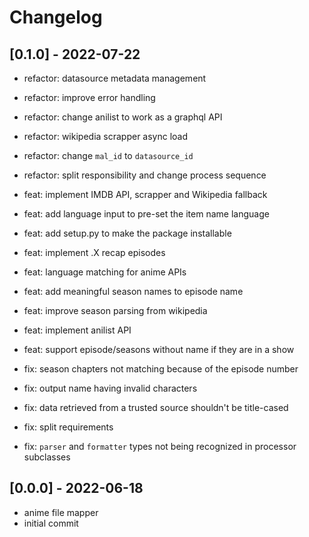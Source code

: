 # Changelog

## [0.1.0] - 2022-07-22
- refactor: datasource metadata management
- refactor: improve error handling
- refactor: change anilist to work as a graphql API
- refactor: wikipedia scrapper async load
- refactor: change `mal_id` to `datasource_id`
- refactor: split responsibility and change process sequence


- feat: implement IMDB API, scrapper and Wikipedia fallback
- feat: add language input to pre-set the item name language
- feat: add setup.py to make the package installable
- feat: implement .X recap episodes
- feat: language matching for anime APIs
- feat: add meaningful season names to episode name
- feat: improve season parsing from wikipedia
- feat: implement anilist API
- feat: support episode/seasons without name if they are in a show


- fix: season chapters not matching because of the episode number
- fix: output name having invalid characters
- fix: data retrieved from a trusted source shouldn't be title-cased
- fix: split requirements
- fix: `parser` and `formatter` types not being recognized in processor subclasses


## [0.0.0] - 2022-06-18
- anime file mapper
- initial commit
